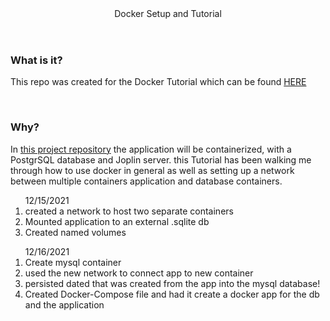 <header>Docker Setup and Tutorial</header>

<body>
<div classname="about">
    <h3>What is it?</h3>
    <p>This repo was created for the Docker Tutorial which can be found <a href="https://docs.docker.com/get-started/">HERE</a></p>
    <br>
    <h3>Why?</h3>
    <p>In <a href="https://github.com/joetid09/WorthATri">this project repository</a> the application will be containerized, with a PostgrSQL database and Joplin server.
        this Tutorial has been walking me through how to use docker in general as well as setting up a network between multiple containers application and database containers.</p>
    <div>
    <ol>
        <lh>12/15/2021</lh>
        <li>created a network to host two separate containers</li>
        <li>Mounted application to an external .sqlite db</li>
        <li>Created named volumes</li>
    </ol>
    <ol>
        <lh>12/16/2021</lh>
        <li>Create mysql container</li>
        <li>used the new network to connect app to new container</li>
        <li>persisted dated that was created from the app into the mysql database!</li>
        <li>Created Docker-Compose file and had it create a docker app for the db and the application</li>
    </ol>
    </div>
</div>
</body>
